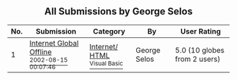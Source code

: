 ﻿<div align="center">

## All Submissions by George Selos

</div>

No.  | Submission | Category | By   | User Rating
---- | ---------- | -------- | ---- | -----------
1 | [Internet Global Offline<br /><sup>2002-08-15 00:07:46</sup>](https://github.com/Planet-Source-Code/george-selos-internet-global-offline__1-37940) | [Internet/ HTML<br /><sup>Visual Basic</sup>](../ByCategory/internet-html__1-34.md) | George Selos | 5.0 (10 globes from 2 users)
